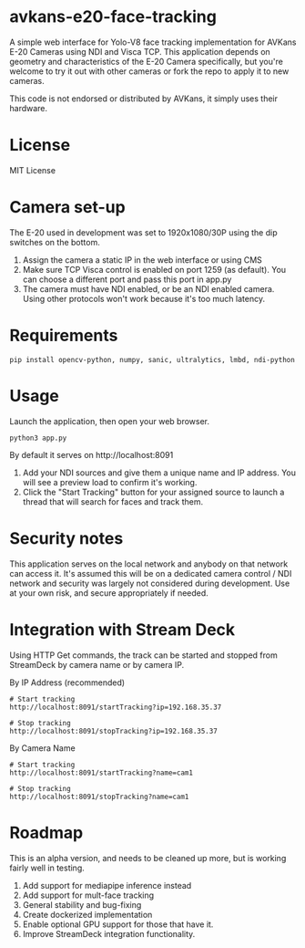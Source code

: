 # avkans-e20-face-tracking
A simple web interface for Yolo-V8 face tracking implementation for AVKans E-20 Cameras using NDI and Visca TCP.   This application depends on geometry and characteristics of the E-20 Camera specifically, but you're welcome to try it out with other cameras or fork the repo to apply it to new cameras.

This code is not endorsed or distributed by AVKans, it simply uses their hardware.

# License
MIT License

# Camera set-up
The E-20 used in development was set to 1920x1080/30P using the dip switches on the bottom.    
1) Assign the camera a static IP in the web interface or using CMS
2) Make sure TCP Visca control is enabled on port 1259 (as default).   You can choose a different port and pass this port in app.py
3) The camera must have NDI enabled, or be an NDI enabled camera.   Using other protocols won't work because it's too much latency.


# Requirements
```
pip install opencv-python, numpy, sanic, ultralytics, lmbd, ndi-python
```

# Usage
Launch the application, then open your web browser.
```
python3 app.py
```

By default it serves on http://localhost:8091

1) Add your NDI sources and give them a unique name and IP address.   You will see a preview load to confirm it's working.  
2) Click the "Start Tracking" button for your assigned source to launch a thread that will search for faces and track them.

# Security notes
This application serves on the local network and anybody on that network can access it.   It's assumed this will be on a dedicated camera control / NDI network and security was largely not considered during development.   Use at your own risk, and secure appropriately if needed.

# Integration with Stream Deck
Using HTTP Get commands, the track can be started and stopped from StreamDeck by camera name or by camera IP.

By IP Address (recommended)
```
# Start tracking
http://localhost:8091/startTracking?ip=192.168.35.37

# Stop tracking
http://localhost:8091/stopTracking?ip=192.168.35.37
```

By Camera Name
```
# Start tracking
http://localhost:8091/startTracking?name=cam1

# Stop tracking
http://localhost:8091/stopTracking?name=cam1
```
# Roadmap
This is an alpha version, and needs to be cleaned up more, but is working fairly well in testing.

1) Add support for mediapipe inference instead
2) Add support for mult-face tracking
3) General stability and bug-fixing
4) Create dockerized implementation
5) Enable optional GPU support for those that have it.
6) Improve StreamDeck integration functionality.
